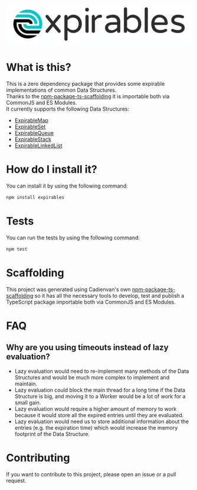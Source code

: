 ![Expirables Logo](./expirables.png)

# What is this?

This is a zero dependency package that provides some expirable implementations of common Data Structures.  
Thanks to the [npm-package-ts-scaffolding](https://github.com/Cadienvan/npm-package-ts-scaffolding) it is importable both via CommonJS and ES Modules.  
It currently supports the following Data Structures:

- [ExpirableMap](./packages/website/docs/map.md)
- [ExpirableSet](./packages/website/docs/set.md)
- [ExpirableQueue](./packages/website/docs/queue.md)
- [ExpirableStack](./packages/website/docs/stack.md)
- [ExpirableLinkedList](./packages/website/docs/linked-list.md)

# How do I install it?

You can install it by using the following command:

```bash
npm install expirables
```

# Tests

You can run the tests by using the following command:

```bash
npm test
```

# Scaffolding

This project was generated using Cadienvan's own [npm-package-ts-scaffolding](https://github.com/Cadienvan/npm-package-ts-scaffolding) so it has all the necessary tools to develop, test and publish a TypeScript package importable both via CommonJS and ES Modules.

# FAQ

## Why are you using timeouts instead of lazy evaluation?

- Lazy evaluation would need to re-implement many methods of the Data Structures and would be much more complex to implement and maintain.
- Lazy evaluation could block the main thread for a long time if the Data Structure is big, and moving it to a Worker would be a lot of work for a small gain.
- Lazy evaluation would require a higher amount of memory to work because it would store all the expired entries until they are evaluated.
- Lazy evaluation would need us to store additional information about the entries (e.g. the expiration time) which would increase the memory footprint of the Data Structure.

# Contributing

If you want to contribute to this project, please open an issue or a pull request.